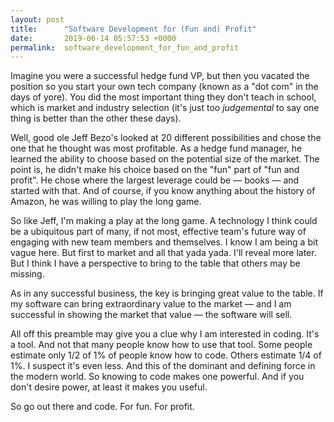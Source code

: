 ```yaml
---
layout: post
title:      "Software Development for (Fun and) Profit"
date:       2019-06-14 05:57:53 +0000
permalink:  software_development_for_fun_and_profit
---
```



Imagine you were a successful hedge fund VP, but then you vacated the position so you start your own tech company (known as a "dot com" in the days of yore). You did the most important thing they don't teach in school, which is market and industry selection (it's just too *judgemental* to say one thing is better than the other these days). 

Well, good ole Jeff Bezo's looked at 20 different possibilities and chose the one that he thought was most profitable. As a hedge fund manager, he learned the ability to choose based on the potential size of the market. The point is, he didn't make his choice based on the "fun" part of "fun and profit". He chose where the largest leverage could be — books — and started with that. And of course, if you know anything about the history of Amazon, he was willing to play the long game. 

So like Jeff, I'm making a play at the long game. A technology I think could be a ubiquitous part of many, if not most, effective team's future way of engaging with new team members and themselves. I know I am being a bit vague here. But first to market and all that yada yada. I'll reveal more later. But I think I have a perspective to bring to the table that others may be missing. 

As in any successful business, the key is bringing great value to the table. If my software can bring extraordinary value to the market — and I am successful in showing the market that value — the software will sell. 

All off this preamble may give you a clue why I am interested in coding. It's a tool. And not that many people know how to use that tool. Some people estimate only 1/2 of 1% of people know how to code. Others estimate 1/4 of 1%. I suspect it's even less. And this of the dominant and defining force in the modern world. So knowing to code makes one powerful. And if you don't desire power, at least it makes you useful. 

So go out there and code. For fun. For profit.

